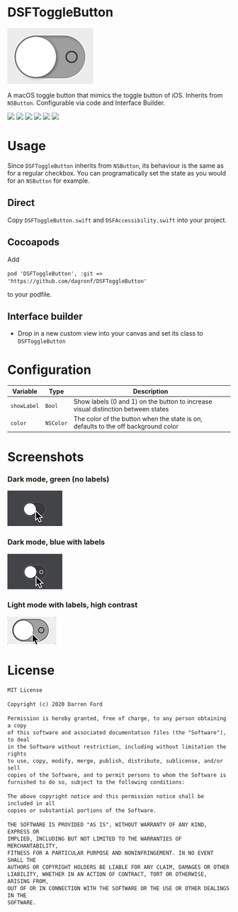 # DSFToggleButton

![](https://github.com/dagronf/dagronf.github.io/raw/master/art/projects/DSFToggleButton/primary.png)

A macOS toggle button that mimics the toggle button of iOS. Inherits from `NSButton`.  Configurable via code and Interface Builder.

![](https://img.shields.io/github/v/tag/dagronf/DSFToggleButton) ![](https://img.shields.io/badge/macOS-10.11+-red) ![](https://img.shields.io/badge/Swift-5.0-orange.svg)
![](https://img.shields.io/badge/License-MIT-lightgrey) [![](https://img.shields.io/badge/pod-compatible-informational)](https://cocoapods.org) [![](https://img.shields.io/badge/spm-compatible-brightgreen.svg?style=flat)](https://swift.org/package-manager)

# Usage

Since `DSFToggleButton` inherits from `NSButton`, its behaviour is the same as for a regular checkbox. You can programatically set the state as you would for an `NSButton` for example.

## Direct

Copy `DSFToggleButton.swift` and `DSFAccessibility.swift` into your project.

## Cocoapods

Add 

`pod 'DSFToggleButton', :git => 'https://github.com/dagronf/DSFToggleButton'`

to your podfile.

## Interface builder

* Drop in a new custom view into your canvas and set its class to `DSFToggleButton`

# Configuration

| Variable  | Type    | Description                                                                       |
|-----------|---------|-----------------------------------------------------------------------------------|
| `showLabel` | `Bool`    | Show labels (0 and 1) on the button to increase visual distinction between states |
| `color`     | `NSColor` | The color of the button when the state is on, defaults to the off background color |

# Screenshots

### Dark mode, green (no labels)

![](https://github.com/dagronf/dagronf.github.io/raw/master/art/projects/DSFToggleButton/green_toggle.gif)

### Dark mode, blue with labels

![](https://github.com/dagronf/dagronf.github.io/raw/master/art/projects/DSFToggleButton/blue_toggle_labels.gif)

### Light mode with labels, high contrast

![](https://github.com/dagronf/dagronf.github.io/raw/master/art/projects/DSFToggleButton/gray_toggle_high_contrast.gif)


# License

```
MIT License

Copyright (c) 2020 Darren Ford

Permission is hereby granted, free of charge, to any person obtaining a copy
of this software and associated documentation files (the "Software"), to deal
in the Software without restriction, including without limitation the rights
to use, copy, modify, merge, publish, distribute, sublicense, and/or sell
copies of the Software, and to permit persons to whom the Software is
furnished to do so, subject to the following conditions:

The above copyright notice and this permission notice shall be included in all
copies or substantial portions of the Software.

THE SOFTWARE IS PROVIDED "AS IS", WITHOUT WARRANTY OF ANY KIND, EXPRESS OR
IMPLIED, INCLUDING BUT NOT LIMITED TO THE WARRANTIES OF MERCHANTABILITY,
FITNESS FOR A PARTICULAR PURPOSE AND NONINFRINGEMENT. IN NO EVENT SHALL THE
AUTHORS OR COPYRIGHT HOLDERS BE LIABLE FOR ANY CLAIM, DAMAGES OR OTHER
LIABILITY, WHETHER IN AN ACTION OF CONTRACT, TORT OR OTHERWISE, ARISING FROM,
OUT OF OR IN CONNECTION WITH THE SOFTWARE OR THE USE OR OTHER DEALINGS IN THE
SOFTWARE.
```
